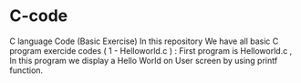 # C-code
C language Code (Basic Exercise)
In this repository We have all basic C program exercide codes
( 1 - Helloworld.c ) : First program is Helloworld.c , In this program we display a Hello World on User screen by using printf function. 
